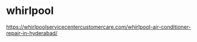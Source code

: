 # whirlpool
https://whirlpoolservicecentercustomercare.com/whirlpool-air-conditioner-repair-in-hyderabad/
